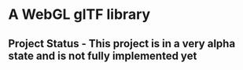 # A WebGL glTF library

## Project Status - This project is in a very alpha state and is not fully implemented yet

